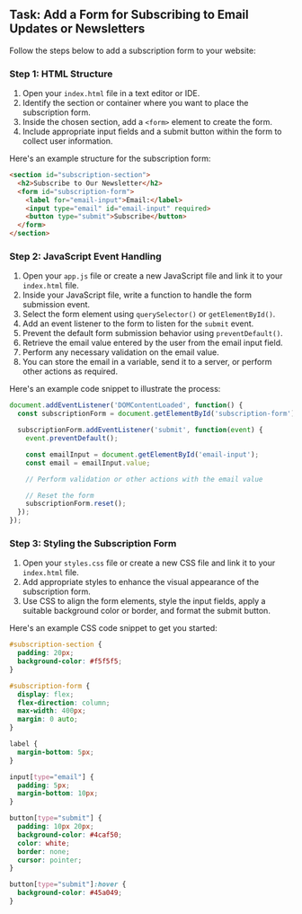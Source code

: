 

## Task: Add a Form for Subscribing to Email Updates or Newsletters

Follow the steps below to add a subscription form to your website:

### Step 1: HTML Structure

1. Open your `index.html` file in a text editor or IDE.
2. Identify the section or container where you want to place the subscription form.
3. Inside the chosen section, add a `<form>` element to create the form.
4. Include appropriate input fields and a submit button within the form to collect user information.

Here's an example structure for the subscription form:

```html
<section id="subscription-section">
  <h2>Subscribe to Our Newsletter</h2>
  <form id="subscription-form">
    <label for="email-input">Email:</label>
    <input type="email" id="email-input" required>
    <button type="submit">Subscribe</button>
  </form>
</section>
```

### Step 2: JavaScript Event Handling

1. Open your `app.js` file or create a new JavaScript file and link it to your `index.html` file.
2. Inside your JavaScript file, write a function to handle the form submission event.
3. Select the form element using `querySelector()` or `getElementById()`.
4. Add an event listener to the form to listen for the `submit` event.
5. Prevent the default form submission behavior using `preventDefault()`.
6. Retrieve the email value entered by the user from the email input field.
7. Perform any necessary validation on the email value.
8. You can store the email in a variable, send it to a server, or perform other actions as required.

Here's an example code snippet to illustrate the process:

```javascript
document.addEventListener('DOMContentLoaded', function() {
  const subscriptionForm = document.getElementById('subscription-form');

  subscriptionForm.addEventListener('submit', function(event) {
    event.preventDefault();

    const emailInput = document.getElementById('email-input');
    const email = emailInput.value;

    // Perform validation or other actions with the email value

    // Reset the form
    subscriptionForm.reset();
  });
});
```

### Step 3: Styling the Subscription Form

1. Open your `styles.css` file or create a new CSS file and link it to your `index.html` file.
2. Add appropriate styles to enhance the visual appearance of the subscription form.
3. Use CSS to align the form elements, style the input fields, apply a suitable background color or border, and format the submit button.

Here's an example CSS code snippet to get you started:

```css
#subscription-section {
  padding: 20px;
  background-color: #f5f5f5;
}

#subscription-form {
  display: flex;
  flex-direction: column;
  max-width: 400px;
  margin: 0 auto;
}

label {
  margin-bottom: 5px;
}

input[type="email"] {
  padding: 5px;
  margin-bottom: 10px;
}

button[type="submit"] {
  padding: 10px 20px;
  background-color: #4caf50;
  color: white;
  border: none;
  cursor: pointer;
}

button[type="submit"]:hover {
  background-color: #45a049;
}
```

